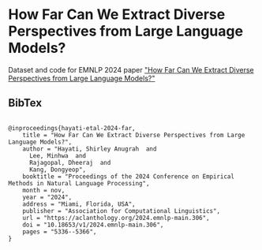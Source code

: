 # How Far Can We Extract Diverse Perspectives from Large Language Models?
Dataset and code for EMNLP 2024 paper ["How Far Can We Extract Diverse Perspectives from Large Language Models?"](https://aclanthology.org/2024.emnlp-main.306/)


## BibTex
```

@inproceedings{hayati-etal-2024-far,
    title = "How Far Can We Extract Diverse Perspectives from Large Language Models?",
    author = "Hayati, Shirley Anugrah  and
      Lee, Minhwa  and
      Rajagopal, Dheeraj  and
      Kang, Dongyeop",
    booktitle = "Proceedings of the 2024 Conference on Empirical Methods in Natural Language Processing",
    month = nov,
    year = "2024",
    address = "Miami, Florida, USA",
    publisher = "Association for Computational Linguistics",
    url = "https://aclanthology.org/2024.emnlp-main.306",
    doi = "10.18653/v1/2024.emnlp-main.306",
    pages = "5336--5366",
}
```
